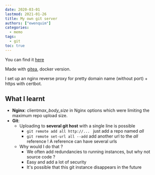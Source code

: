 ```yaml
---
date: 2020-03-01
lastmod: 2021-01-26
title: My own git server
authors: ["ewenquim"]
categories:
  - memo
tags:
  - git
toc: true
---
```


You can find it [here](https://git.amethysts.studio)

Made with [gitea](https://gitea.io/), docker version.

I set up an nginx reverse proxy for pretty domain name (without port) + https with certbot.

## What I learnt

- **Nginx**: client*max_body_size* in Nginx options which were limiting the maximum repo upload size.
- **Git**:
  - Uploading to **several git host** with a single line is possible
    - `git remote add all http://... ` just add a repo named _all_
    - `git remote set-url all --add` add another url to the _all_ reference ! A reference can have several urls
  - Why would I do that ?
    - We often add redundancies to running instances, but why not source code ?
    - Easy and add a lot of security
    - It's possible that this git instance disappears in the future
